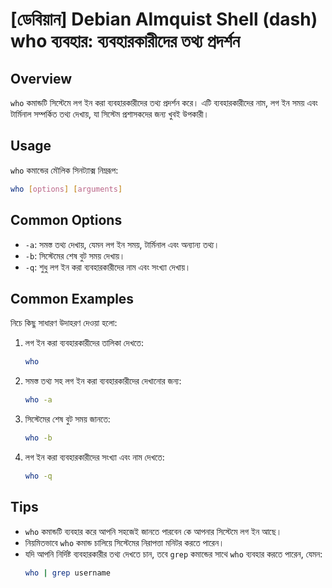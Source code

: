 # [ডেবিয়ান] Debian Almquist Shell (dash) who ব্যবহার: ব্যবহারকারীদের তথ্য প্রদর্শন

## Overview
`who` কমান্ডটি সিস্টেমে লগ ইন করা ব্যবহারকারীদের তথ্য প্রদর্শন করে। এটি ব্যবহারকারীদের নাম, লগ ইন সময় এবং টার্মিনাল সম্পর্কিত তথ্য দেখায়, যা সিস্টেম প্রশাসকদের জন্য খুবই উপকারী।

## Usage
`who` কমান্ডের মৌলিক সিনট্যাক্স নিম্নরূপ:

```bash
who [options] [arguments]
```

## Common Options
- `-a`: সমস্ত তথ্য দেখায়, যেমন লগ ইন সময়, টার্মিনাল এবং অন্যান্য তথ্য।
- `-b`: সিস্টেমের শেষ বুট সময় দেখায়।
- `-q`: শুধু লগ ইন করা ব্যবহারকারীদের নাম এবং সংখ্যা দেখায়।

## Common Examples
নিচে কিছু সাধারণ উদাহরণ দেওয়া হলো:

1. লগ ইন করা ব্যবহারকারীদের তালিকা দেখতে:
   ```bash
   who
   ```

2. সমস্ত তথ্য সহ লগ ইন করা ব্যবহারকারীদের দেখানোর জন্য:
   ```bash
   who -a
   ```

3. সিস্টেমের শেষ বুট সময় জানতে:
   ```bash
   who -b
   ```

4. লগ ইন করা ব্যবহারকারীদের সংখ্যা এবং নাম দেখতে:
   ```bash
   who -q
   ```

## Tips
- `who` কমান্ডটি ব্যবহার করে আপনি সহজেই জানতে পারবেন কে আপনার সিস্টেমে লগ ইন আছে।
- নিয়মিতভাবে `who` কমান্ড চালিয়ে সিস্টেমের নিরাপত্তা মনিটর করতে পারেন।
- যদি আপনি নির্দিষ্ট ব্যবহারকারীর তথ্য দেখতে চান, তবে `grep` কমান্ডের সাথে `who` ব্যবহার করতে পারেন, যেমন:
  ```bash
  who | grep username
  ```